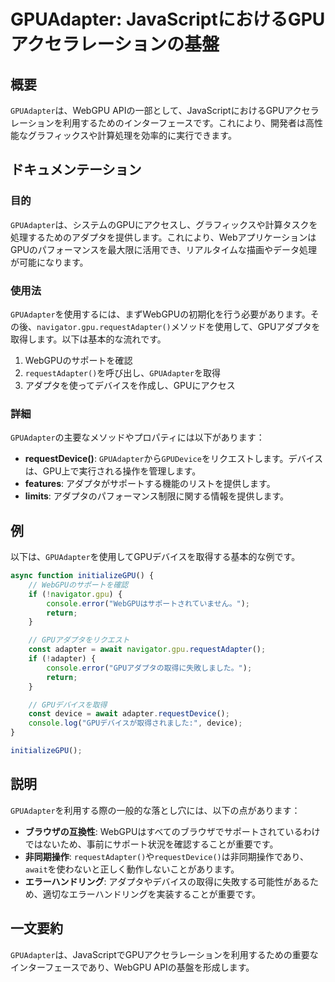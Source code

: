 <!--
Meta Description: # GPUAdapter: JavaScriptにおけるGPUアクセラレーションの基盤 ## 概要 `GPUAdapter`は、WebGPU APIの一部として、JavaScriptにおけるGPUアクセラレーションを利用するためのインターフェースです。これにより、開発者は高性能なグラフィックスや計算...
Meta Keywords: gpuadapter, requestadapter, navigator, gpu, requestdevice
-->

# GPUAdapter: JavaScriptにおけるGPUアクセラレーションの基盤

## 概要
`GPUAdapter`は、WebGPU APIの一部として、JavaScriptにおけるGPUアクセラレーションを利用するためのインターフェースです。これにより、開発者は高性能なグラフィックスや計算処理を効率的に実行できます。

## ドキュメンテーション

### 目的
`GPUAdapter`は、システムのGPUにアクセスし、グラフィックスや計算タスクを処理するためのアダプタを提供します。これにより、WebアプリケーションはGPUのパフォーマンスを最大限に活用でき、リアルタイムな描画やデータ処理が可能になります。

### 使用法
`GPUAdapter`を使用するには、まずWebGPUの初期化を行う必要があります。その後、`navigator.gpu.requestAdapter()`メソッドを使用して、GPUアダプタを取得します。以下は基本的な流れです。

1. WebGPUのサポートを確認
2. `requestAdapter()`を呼び出し、`GPUAdapter`を取得
3. アダプタを使ってデバイスを作成し、GPUにアクセス

### 詳細
`GPUAdapter`の主要なメソッドやプロパティには以下があります：

- **requestDevice()**: `GPUAdapter`から`GPUDevice`をリクエストします。デバイスは、GPU上で実行される操作を管理します。
- **features**: アダプタがサポートする機能のリストを提供します。
- **limits**: アダプタのパフォーマンス制限に関する情報を提供します。

## 例

以下は、`GPUAdapter`を使用してGPUデバイスを取得する基本的な例です。

```javascript
async function initializeGPU() {
    // WebGPUのサポートを確認
    if (!navigator.gpu) {
        console.error("WebGPUはサポートされていません。");
        return;
    }

    // GPUアダプタをリクエスト
    const adapter = await navigator.gpu.requestAdapter();
    if (!adapter) {
        console.error("GPUアダプタの取得に失敗しました。");
        return;
    }

    // GPUデバイスを取得
    const device = await adapter.requestDevice();
    console.log("GPUデバイスが取得されました:", device);
}

initializeGPU();
```

## 説明
`GPUAdapter`を利用する際の一般的な落とし穴には、以下の点があります：

- **ブラウザの互換性**: WebGPUはすべてのブラウザでサポートされているわけではないため、事前にサポート状況を確認することが重要です。
- **非同期操作**: `requestAdapter()`や`requestDevice()`は非同期操作であり、`await`を使わないと正しく動作しないことがあります。
- **エラーハンドリング**: アダプタやデバイスの取得に失敗する可能性があるため、適切なエラーハンドリングを実装することが重要です。

## 一文要約
`GPUAdapter`は、JavaScriptでGPUアクセラレーションを利用するための重要なインターフェースであり、WebGPU APIの基盤を形成します。